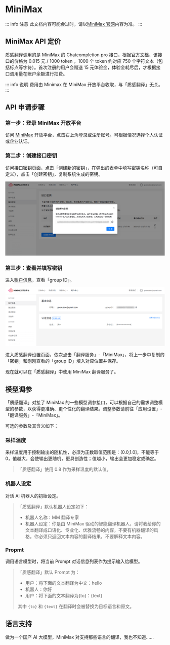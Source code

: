 # MiniMax

::: info 注意
此文档内容可能会过时，请以[MiniMax 官网](https://api.minimax.chat/)内容为准。
:::

## MiniMax API 定价

质感翻译调用的是 MiniMax 的 Chatcompletion pro 接口，根据[官方文档](https://api.minimax.chat/document/price?id=6433f32294878d408fc8293e)，该接口的价格为 0.015 元 / 1000 token ，1000 个 token 约对应 750 个字符文本（包括标点等字符）。首次注册的用户会赠送 15 元体验金，体验金耗尽后，才根据接口调用量在账户余额进行扣费。

::: info 说明
费用由 Minimax 在 MiniMax 开放平台收取，与「质感翻译」无关。
:::

## API 申请步骤

### 第一步：登录 MiniMax 开放平台

访问 [MiniMax](https://api.minimax.chat/) 开放平台，点击右上角登录或注册账号。可根据情况选择个人认证或企业认证。

### 第二步：创建接口密钥

访问[接口密钥](https://api.minimax.chat/user-center/basic-information/interface-key)页面，点击「创建新的密钥」，在弹出的表单中填写密钥名称（可自定义），点击「创建密钥」，复制系统生成的密钥。

![创建密钥](./img/miniamx1.png)

### 第三步：查看并填写密钥

进入[账户信息](https://api.minimax.chat/user-center/basic-information)，查看「group ID」。

![查看 group ID](./img/minimax2.png)

进入质感翻译设置页面，依次点击「翻译服务」-「MiniMax」，将上一步中复制的「密钥」和刚刚查看的「group ID」填入对应位置并保存。

现在就可以在「质感翻译」中使用 MiniMax 翻译服务了。

## 模型调参

「质感翻译」对接了 MiniMax 的一些模型调参接口，可以根据自己的需求调整模型的参数，以获得更准确、更个性化的翻译结果。调整参数请前往「应用设置」-「翻译服务」-「MiniMax」。

可选的参数及其含义如下：

### 采样温度

采样温度用于控制输出的随机性，必须为正数取值范围是：(0.0,1.0]，不能等于 0，值越大，会使输出更随机，更具创造性；值越小，输出会更加稳定或确定。

> 「质感翻译」使用 0.8 作为采样温度的默认值。

### 机器人设定

对话 AI 机器人的初始设定。

> 「质感翻译」默认机器人设定如下：
>
> - 机器人名称：MM 翻译专家
> - 机器人设定：你是由 MiniMax 驱动的智能翻译机器人，请将我给你的文本翻译成口语化、专业化、优雅流畅的内容，不要有机器翻译的风格。你必须只返回文本内容的翻译结果，不要解释文本内容。

### Propmt

调用语言模型时，将当前 Prompt 对话信息列表作为提示输入给模型。

> 「质感翻译」默认 Prompt 为：
>
> - 用户：将下面的文本翻译为中文：hello
> - 机器人：你好
> - 用户：将下面的文本翻译为\{to\}：\{text\}
>
> 其中 `{to}` 和 `{text}` 在翻译时会被替换为目标语言和原文。

## 语言支持

做为一个国产 AI 大模型，MiniMax 对支持那些语言的翻译，我也不知道……
